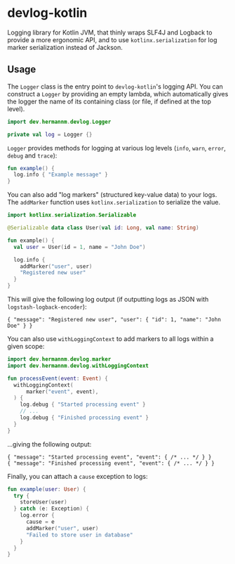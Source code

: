 # devlog-kotlin

Logging library for Kotlin JVM, that thinly wraps SLF4J and Logback to provide a more ergonomic API,
and to use `kotlinx.serialization` for log marker serialization instead of Jackson.

## Usage

The `Logger` class is the entry point to `devlog-kotlin`'s logging API. You can construct a `Logger`
by providing an empty lambda, which automatically gives the logger the name of its containing class
(or file, if defined at the top level).

```kotlin
import dev.hermannm.devlog.Logger

private val log = Logger {}
```

`Logger` provides methods for logging at various log levels (`info`, `warn`, `error`, `debug` and
`trace`):

```kotlin
fun example() {
  log.info { "Example message" }
}
```

You can also add "log markers" (structured key-value data) to your logs. The `addMarker` function
uses `kotlinx.serialization` to serialize the value.

```kotlin
import kotlinx.serialization.Serializable

@Serializable data class User(val id: Long, val name: String)

fun example() {
  val user = User(id = 1, name = "John Doe")

  log.info {
    addMarker("user", user)
    "Registered new user"
  }
}
```

This will give the following log output (if outputting logs as JSON with
`logstash-logback-encoder`):

```jsonc
{ "message": "Registered new user", "user": { "id": 1, "name": "John Doe" } }
```

You can also use `withLoggingContext` to add markers to all logs within a given scope:

```kotlin
import dev.hermannm.devlog.marker
import dev.hermannm.devlog.withLoggingContext

fun processEvent(event: Event) {
  withLoggingContext(
      marker("event", event),
  ) {
    log.debug { "Started processing event" }
    // ...
    log.debug { "Finished processing event" }
  }
}
```

...giving the following output:

```jsonc
{ "message": "Started processing event", "event": { /* ... */ } }
{ "message": "Finished processing event", "event": { /* ... */ } }
```

Finally, you can attach a `cause` exception to logs:

```kotlin
fun example(user: User) {
  try {
    storeUser(user)
  } catch (e: Exception) {
    log.error {
      cause = e
      addMarker("user", user)
      "Failed to store user in database"
    }
  }
}
```
